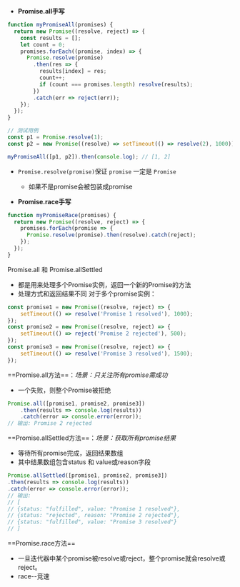 - **Promise.all手写**
```js
function myPromiseAll(promises) {
  return new Promise((resolve, reject) => {
    const results = [];
    let count = 0;
    promises.forEach((promise, index) => {
      Promise.resolve(promise)
        .then(res => {
          results[index] = res;
          count++;
          if (count === promises.length) resolve(results);
        })
        .catch(err => reject(err));
    });
  });
}

// 测试用例
const p1 = Promise.resolve(1);
const p2 = new Promise((resolve) => setTimeout(() => resolve(2), 1000));

myPromiseAll([p1, p2]).then(console.log); // [1, 2]
```
- `Promise.resolve(promise)`保证 `promise` 一定是 `Promise`
	- 如果不是promise会被包装成promise


- **Promise.race手写**
```js
function myPromiseRace(promises) {
  return new Promise((resolve, reject) => {
    promises.forEach(promise => {
      Promise.resolve(promise).then(resolve).catch(reject);
    });
  });
}
```

Promise.all 和 Promise.allSettled
- 都是用来处理多个Promise实例，返回一个新的Promise的方法
- 处理方式和返回结果不同
对于多个promise实例：
```js
const promise1 = new Promise((resolve, reject) => {
	setTimeout(() => resolve('Promise 1 resolved'), 1000);
});
const promise2 = new Promise((resolve, reject) => {
	setTimeout(() => reject('Promise 2 rejected'), 500);
});
const promise3 = new Promise((resolve, reject) => {
	setTimeout(() => resolve('Promise 3 resolved'), 1500);
});
```

==Promise.all方法==：*场景：只关注所有promise需成功*
- 一个失败，则整个Promise被拒绝
```js
Promise.all([promise1, promise2, promise3])
	.then(results => console.log(results))
	.catch(error => console.error(error));
// 输出: Promise 2 rejected
```

==Promise.allSettled方法==：*场景：获取所有promise结果*
- 等待所有promise完成，返回结果数组  
- 其中结果数组包含status  和  value或reason字段
```js
Promise.allSettled([promise1, promise2, promise3])
.then(results => console.log(results))
.catch(error => console.error(error));
// 输出:
// [
// {status: "fulfilled", value: "Promise 1 resolved"},
// {status: "rejected", reason: "Promise 2 rejected"},
// {status: "fulfilled", value: "Promise 3 resolved"}
// ]
```
==Promise.race方法==
- 一旦迭代器中某个promise被resolve或reject，整个promise就会resolve或reject。
- race--竞速